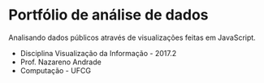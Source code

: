 # Portfólio de análise de dados

Analisando dados públicos através de visualizações feitas em JavaScript.

- Disciplina Visualização da Informação - 2017.2
- Prof. Nazareno Andrade
- Computação - UFCG
